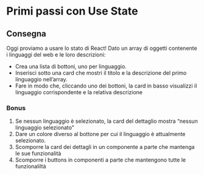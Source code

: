 # Primi passi con Use State

## Consegna

Oggi proviamo a usare lo stato di React!
Dato un array di oggetti contenente i linguaggi del web e le loro descrizioni:
- Crea una lista di bottoni, uno per  linguaggio.
- Inserisci sotto una card che mostri il titolo e la descrizione del primo linguaggio nell’array.
- Fare in modo che, cliccando uno dei bottoni, la card in basso visualizzi il linguaggio corrispondente e la relativa descrizione

### Bonus
1. Se nessun linguaggio è selezionato, la card del dettaglio mostra “nessun linguaggio selezionato”
2. Dare un colore diverso al bottone per cui il linguaggio è attualmente selezionato.
3. Scomporre la card dei dettagli in un componente a parte che mantenga le sue funzionalità
4. Scomporre i buttons in componenti a parte che mantengono tutte le funzionaliltà